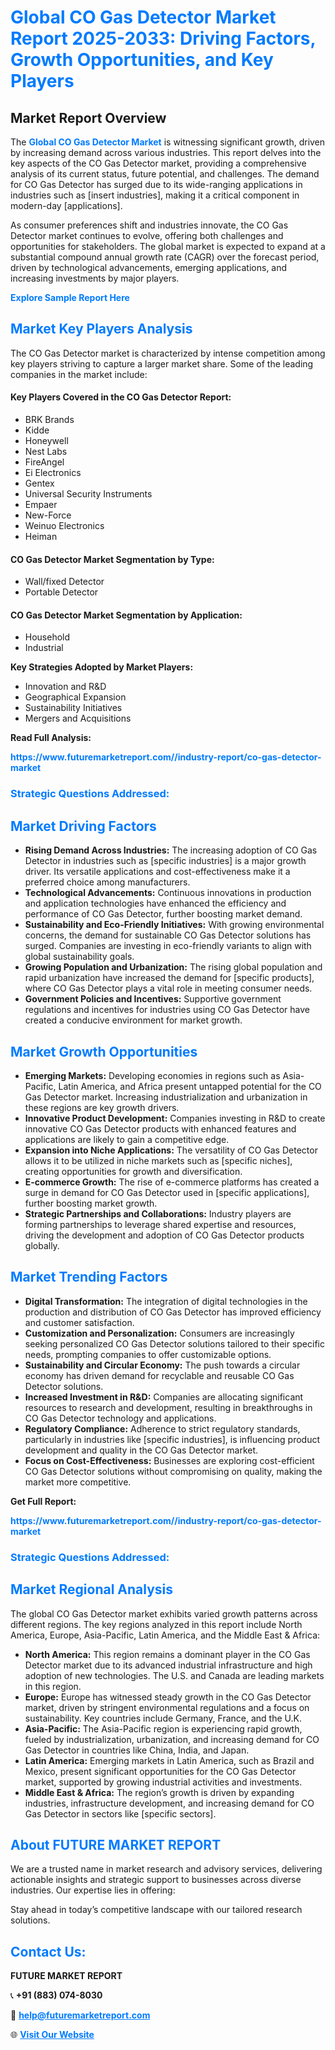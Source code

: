 <h1 style="color: #007BFF;">Global CO Gas Detector Market Report 2025-2033: Driving Factors, Growth Opportunities, and Key Players</h1>

<section id="overview">
<h2>Market Report Overview</h2>
<p>The <a href="https://www.futuremarketreport.com//industry-report/co-gas-detector-market" style="color: #007BFF; text-decoration: none;"><strong>Global CO Gas Detector Market</strong></a> is witnessing significant growth, driven by increasing demand across various industries. This report delves into the key aspects of the CO Gas Detector market, providing a comprehensive analysis of its current status, future potential, and challenges. The demand for CO Gas Detector has surged due to its wide-ranging applications in industries such as [insert industries], making it a critical component in modern-day [applications].</p>
<p>As consumer preferences shift and industries innovate, the CO Gas Detector market continues to evolve, offering both challenges and opportunities for stakeholders. The global market is expected to expand at a substantial compound annual growth rate (CAGR) over the forecast period, driven by technological advancements, emerging applications, and increasing investments by major players.</p>
</section>

<section id="overview">
<p><a href="https://www.futuremarketreport.com//request-sample/reportId=53139" style="color: #007BFF; text-decoration: none;"><strong>Explore Sample Report Here</strong></a></p>
</section>

<section id="key-players">
<h2 style="color: #007BFF;">Market Key Players Analysis</h2>
<p>The CO Gas Detector market is characterized by intense competition among key players striving to capture a larger market share. Some of the leading companies in the market include:</p>
<h4>Key Players Covered in the CO Gas Detector Report:</h4>
<ul><li>BRK Brands</li><li>Kidde</li><li>Honeywell</li><li>Nest Labs</li><li>FireAngel</li><li>Ei Electronics</li><li>Gentex</li><li>Universal Security Instruments</li><li>Empaer</li><li>New-Force</li><li>Weinuo Electronics</li><li>Heiman</li></ul>
<h4>CO Gas Detector Market Segmentation by Type:</h4>
<ul><li>Wall/fixed Detector</li><li>Portable Detector</li></ul>

<h4>CO Gas Detector Market Segmentation by Application:</h4>
<ul><li>Household</li><li>Industrial</li></ul>
<p><strong>Key Strategies Adopted by Market Players:</strong></p>
<ul>
<li>Innovation and R&D</li>
<li>Geographical Expansion</li>
<li>Sustainability Initiatives</li>
<li>Mergers and Acquisitions</li>
</ul>
</section>

<section>
<p><strong>Read Full Analysis: </strong></p><a href="https://www.futuremarketreport.com//industry-report/co-gas-detector-market" style="color: #007BFF; text-decoration: none;"><strong>https://www.futuremarketreport.com//industry-report/co-gas-detector-market</strong></a>
<h3 style="color: #007BFF;">Strategic Questions Addressed:</h3>
</section>

<section id="driving-factors">
<h2 style="color: #007BFF;">Market Driving Factors</h2>
<ul>
<li><strong>Rising Demand Across Industries:</strong> The increasing adoption of CO Gas Detector in industries such as [specific industries] is a major growth driver. Its versatile applications and cost-effectiveness make it a preferred choice among manufacturers.</li>
<li><strong>Technological Advancements:</strong> Continuous innovations in production and application technologies have enhanced the efficiency and performance of CO Gas Detector, further boosting market demand.</li>
<li><strong>Sustainability and Eco-Friendly Initiatives:</strong> With growing environmental concerns, the demand for sustainable CO Gas Detector solutions has surged. Companies are investing in eco-friendly variants to align with global sustainability goals.</li>
<li><strong>Growing Population and Urbanization:</strong> The rising global population and rapid urbanization have increased the demand for [specific products], where CO Gas Detector plays a vital role in meeting consumer needs.</li>
<li><strong>Government Policies and Incentives:</strong> Supportive government regulations and incentives for industries using CO Gas Detector have created a conducive environment for market growth.</li>
</ul>
</section>

<section id="growth-opportunities">
<h2 style="color: #007BFF;">Market Growth Opportunities</h2>
<ul>
<li><strong>Emerging Markets:</strong> Developing economies in regions such as Asia-Pacific, Latin America, and Africa present untapped potential for the CO Gas Detector market. Increasing industrialization and urbanization in these regions are key growth drivers.</li>
<li><strong>Innovative Product Development:</strong> Companies investing in R&D to create innovative CO Gas Detector products with enhanced features and applications are likely to gain a competitive edge.</li>
<li><strong>Expansion into Niche Applications:</strong> The versatility of CO Gas Detector allows it to be utilized in niche markets such as [specific niches], creating opportunities for growth and diversification.</li>
<li><strong>E-commerce Growth:</strong> The rise of e-commerce platforms has created a surge in demand for CO Gas Detector used in [specific applications], further boosting market growth.</li>
<li><strong>Strategic Partnerships and Collaborations:</strong> Industry players are forming partnerships to leverage shared expertise and resources, driving the development and adoption of CO Gas Detector products globally.</li>
</ul>
</section>

<section id="trending-factors">
<h2 style="color: #007BFF;">Market Trending Factors</h2>
<ul>
<li><strong>Digital Transformation:</strong> The integration of digital technologies in the production and distribution of CO Gas Detector has improved efficiency and customer satisfaction.</li>
<li><strong>Customization and Personalization:</strong> Consumers are increasingly seeking personalized CO Gas Detector solutions tailored to their specific needs, prompting companies to offer customizable options.</li>
<li><strong>Sustainability and Circular Economy:</strong> The push towards a circular economy has driven demand for recyclable and reusable CO Gas Detector solutions.</li>
<li><strong>Increased Investment in R&D:</strong> Companies are allocating significant resources to research and development, resulting in breakthroughs in CO Gas Detector technology and applications.</li>
<li><strong>Regulatory Compliance:</strong> Adherence to strict regulatory standards, particularly in industries like [specific industries], is influencing product development and quality in the CO Gas Detector market.</li>
<li><strong>Focus on Cost-Effectiveness:</strong> Businesses are exploring cost-efficient CO Gas Detector solutions without compromising on quality, making the market more competitive.</li>
</ul>
</section>

<section>
<p><strong>Get Full Report: </strong></p><a href="https://www.futuremarketreport.com//industry-report/co-gas-detector-market" style="color: #007BFF; text-decoration: none;"><strong>https://www.futuremarketreport.com//industry-report/co-gas-detector-market</strong></a>
<h3 style="color: #007BFF;">Strategic Questions Addressed:</h3>
</section>


<section id="regional-analysis">
<h2 style="color: #007BFF;">Market Regional Analysis</h2>
<p>The global CO Gas Detector market exhibits varied growth patterns across different regions. The key regions analyzed in this report include North America, Europe, Asia-Pacific, Latin America, and the Middle East & Africa:</p>
<ul>
<li><strong>North America:</strong> This region remains a dominant player in the CO Gas Detector market due to its advanced industrial infrastructure and high adoption of new technologies. The U.S. and Canada are leading markets in this region.</li>
<li><strong>Europe:</strong> Europe has witnessed steady growth in the CO Gas Detector market, driven by stringent environmental regulations and a focus on sustainability. Key countries include Germany, France, and the U.K.</li>
<li><strong>Asia-Pacific:</strong> The Asia-Pacific region is experiencing rapid growth, fueled by industrialization, urbanization, and increasing demand for CO Gas Detector in countries like China, India, and Japan.</li>
<li><strong>Latin America:</strong> Emerging markets in Latin America, such as Brazil and Mexico, present significant opportunities for the CO Gas Detector market, supported by growing industrial activities and investments.</li>
<li><strong>Middle East & Africa:</strong> The region’s growth is driven by expanding industries, infrastructure development, and increasing demand for CO Gas Detector in sectors like [specific sectors].</li>
</ul>
</section>

<footer>
<h2 style="color: #007BFF;">About FUTURE MARKET REPORT</h2>
<p>We are a trusted name in market research and advisory services, delivering actionable insights and strategic support to businesses across diverse industries. Our expertise lies in offering:</p>

<p>Stay ahead in today’s competitive landscape with our tailored research solutions.</p>

<h2 style="color: #007BFF;">Contact Us:</h2>
<p><strong>FUTURE MARKET REPORT</strong></p>
<p>📞 <strong>+91 (883) 074-8030</strong></p>
<p>📧 <strong><a href="mailto:help@futuremarketreport.com" style="color: #007BFF;">help@futuremarketreport.com</a></strong></p>
<p>🌐 <strong><a href="https://www.futuremarketreport.com/" style="color: #007BFF;">Visit Our Website</a></strong></p>
</footer>